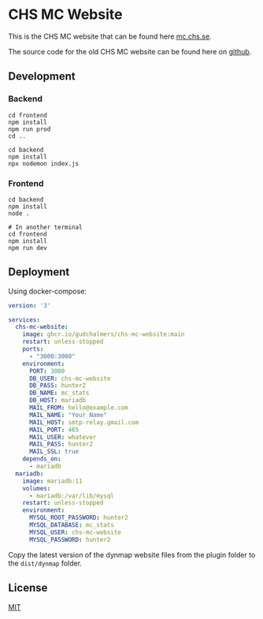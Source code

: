# CHS MC Website

This is the CHS MC website that can be found here [mc.chs.se](https://mc.chs.se/).

The source code for the old CHS MC website can be found here on [github](https://github.com/gudchalmers/chs-mc-website/tree/aa622740b57cfc073a5d3f4b9321ecb184ad7804).

## Development
### Backend
```shell script
cd frontend
npm install
npm run prod
cd ..

cd backend
npm install
npx nodemon index.js
```

### Frontend
```shell script
cd backend
npm install
node .

# In another terminal
cd frontend
npm install
npm run dev
```

## Deployment

Using docker-compose:

```yml
version: '3'

services:
  chs-mc-website:
    image: ghcr.io/gudchalmers/chs-mc-website:main
    restart: unless-stopped
    ports:
      - "3000:3000"
    environment:
      PORT: 3000
      DB_USER: chs-mc-website
      DB_PASS: hunter2
      DB_NAME: mc_stats
      DB_HOST: mariadb
      MAIL_FROM: hello@example.com
      MAIL_NAME: "Your Name"
      MAIL_HOST: smtp-relay.gmail.com
      MAIL_PORT: 465
      MAIL_USER: whatever
      MAIL_PASS: hunter2
      MAIL_SSL: true
    depends_on:
      - mariadb
  mariadb:
    image: mariadb:11
    volumes:
      - mariadb:/var/lib/mysql
    restart: unless-stopped
    environment:
      MYSQL_ROOT_PASSWORD: hunter2
      MYSQL_DATABASE: mc_stats
      MYSQL_USER: chs-mc-website
      MYSQL_PASSWORD: hunter2
```

Copy the latest version of the dynmap website files from the plugin folder to the `dist/dynmap` folder.

## License

[MIT](https://choosealicense.com/licenses/mit/)